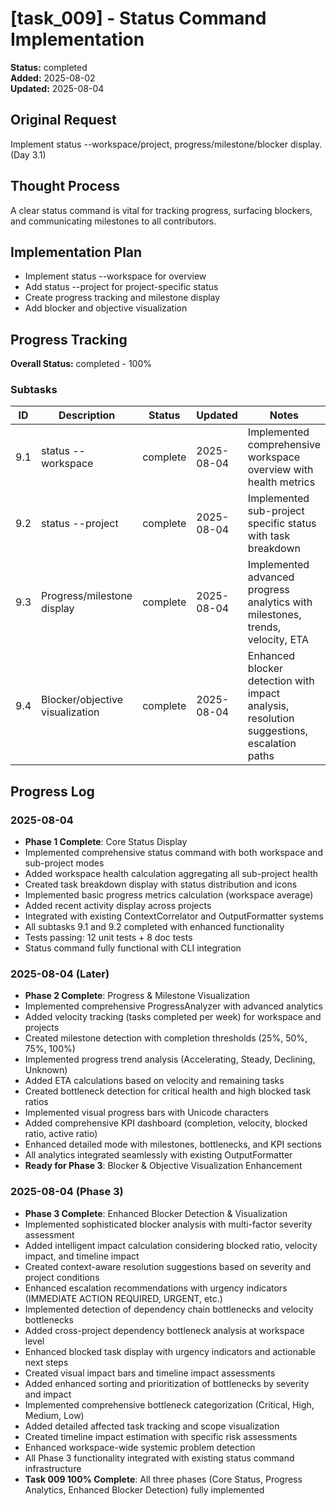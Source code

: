 # [task_009] - Status Command Implementation

**Status:** completed  
**Added:** 2025-08-02  
**Updated:** 2025-08-04

## Original Request
Implement status --workspace/project, progress/milestone/blocker display. (Day 3.1)

## Thought Process
A clear status command is vital for tracking progress, surfacing blockers, and communicating milestones to all contributors.

## Implementation Plan
- Implement status --workspace for overview
- Add status --project <name> for project-specific status
- Create progress tracking and milestone display
- Add blocker and objective visualization

## Progress Tracking

**Overall Status:** completed - 100%

### Subtasks
| ID | Description | Status | Updated | Notes |
|----|-------------|--------|---------|-------|
| 9.1 | status --workspace | complete | 2025-08-04 | Implemented comprehensive workspace overview with health metrics |
| 9.2 | status --project | complete | 2025-08-04 | Implemented sub-project specific status with task breakdown |
| 9.3 | Progress/milestone display | complete | 2025-08-04 | Implemented advanced progress analytics with milestones, trends, velocity, ETA |
| 9.4 | Blocker/objective visualization | complete | 2025-08-04 | Enhanced blocker detection with impact analysis, resolution suggestions, escalation paths |

## Progress Log
### 2025-08-04
- **Phase 1 Complete**: Core Status Display
- Implemented comprehensive status command with both workspace and sub-project modes
- Added workspace health calculation aggregating all sub-project health
- Created task breakdown display with status distribution and icons
- Implemented basic progress metrics calculation (workspace average)
- Added recent activity display across projects
- Integrated with existing ContextCorrelator and OutputFormatter systems
- All subtasks 9.1 and 9.2 completed with enhanced functionality
- Tests passing: 12 unit tests + 8 doc tests
- Status command fully functional with CLI integration

### 2025-08-04 (Later)
- **Phase 2 Complete**: Progress & Milestone Visualization  
- Implemented comprehensive ProgressAnalyzer with advanced analytics
- Added velocity tracking (tasks completed per week) for workspace and projects
- Created milestone detection with completion thresholds (25%, 50%, 75%, 100%)
- Implemented progress trend analysis (Accelerating, Steady, Declining, Unknown)
- Added ETA calculations based on velocity and remaining tasks
- Created bottleneck detection for critical health and high blocked task ratios
- Implemented visual progress bars with Unicode characters
- Added comprehensive KPI dashboard (completion, velocity, blocked ratio, active ratio)
- Enhanced detailed mode with milestones, bottlenecks, and KPI sections
- All analytics integrated seamlessly with existing OutputFormatter
- **Ready for Phase 3**: Blocker & Objective Visualization Enhancement

### 2025-08-04 (Phase 3)
- **Phase 3 Complete**: Enhanced Blocker Detection & Visualization
- Implemented sophisticated blocker analysis with multi-factor severity assessment
- Added intelligent impact calculation considering blocked ratio, velocity impact, and timeline impact
- Created context-aware resolution suggestions based on severity and project conditions
- Enhanced escalation recommendations with urgency indicators (IMMEDIATE ACTION REQUIRED, URGENT, etc.)
- Implemented detection of dependency chain bottlenecks and velocity bottlenecks
- Added cross-project dependency bottleneck analysis at workspace level
- Enhanced blocked task display with urgency indicators and actionable next steps
- Created visual impact bars and timeline impact assessments
- Added enhanced sorting and prioritization of bottlenecks by severity and impact
- Implemented comprehensive bottleneck categorization (Critical, High, Medium, Low)
- Added detailed affected task tracking and scope visualization
- Created timeline impact estimation with specific risk assessments
- Enhanced workspace-wide systemic problem detection
- All Phase 3 functionality integrated with existing status command infrastructure
- **Task 009 100% Complete**: All three phases (Core Status, Progress Analytics, Enhanced Blocker Detection) fully implemented
